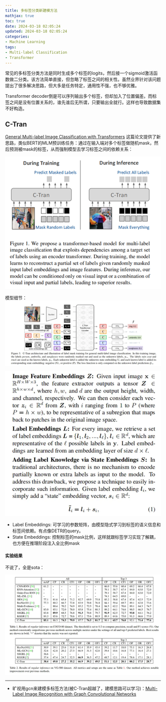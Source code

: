 ```yaml
---
title: 多标签分类新建模方法
mathjax: true
toc: true
date: 2024-03-18 02:05:24
updated: 2024-03-18 02:05:24
categories:
- Machine Learning
tags:
- Multi-label Classification
- Transformer
---
```

常见的多标签分类方法是同时生成多个标签的logits，然后接一个sigmoid激活函数做二分类。该方法简单直接，但忽略了标签之间的相关性。虽然业界针对该问题提出了很多解决思路，但大多是任务特定，通用性不强，也不够优雅。

<!--more-->

Transformer decoder倒是可以序列输出多个标签，但却加入了位置偏差。而标签之间是没有位置关系的，谁先谁后无所谓，只要输出全就行。这样也导致数据集不好构造。


## C-Tran

[General Multi-label Image Classification with Transformers](https://openaccess.thecvf.com/content/CVPR2021/papers/Lanchantin_General_Multi-Label_Image_Classification_With_Transformers_CVPR_2021_paper.pdf) 这篇论文提供了新思路，类似BERT的MLM预训练任务：通过在输入端对多个标签做随机mask，然后预测被mask的标签，从而强制模型去学习标签之间的依赖关系：

![model](https://raw.githubusercontent.com/TransformersWsz/picx-images-hosting/master/image.92pw1se1sg.png)

模型细节：
![detail](https://raw.githubusercontent.com/TransformersWsz/picx-images-hosting/master/image.b8nozrlq2.webp)

![params](https://raw.githubusercontent.com/TransformersWsz/picx-images-hosting/master/image.7p3cxrf3jv.webp)

- Label Embeddings: 可学习的参数矩阵，由模型隐式学习到标签的语义信息和标签间依赖。有点像DETR的query。
- State Embeddings: 控制标签的mask比例，这样就跟标签学习实现了解耦，也方便在推理阶段注入全比例mask

#### 实验结果
不说了，全是sota：

![exp](https://raw.githubusercontent.com/TransformersWsz/picx-images-hosting/master/image.92pw1sv1ar.webp)

___

- 旷视用gcn来建模多标签方法(被C-Tran超越了，建模思路可以学习)：[Multi-Label Image Recognition with Graph Convolutional Networks](https://openaccess.thecvf.com/content_CVPR_2019/papers/Chen_Multi-Label_Image_Recognition_With_Graph_Convolutional_Networks_CVPR_2019_paper.pdf)
